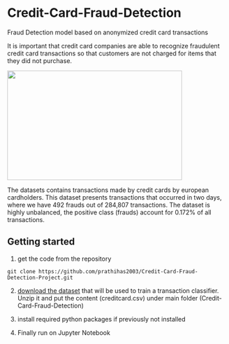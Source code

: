 # Credit-Card-Fraud-Detection
Fraud Detection model based on anonymized credit card transactions

It is important that credit card companies are able to recognize fraudulent credit card transactions so that customers are not charged for items that they did not purchase.

<img src="https://github.com/prathihas2003/Credit-Card-Fraud-Detection-Project.git.jpg" width="400" height="250">

The datasets contains transactions made by credit cards  by european cardholders.
This dataset presents transactions that occurred in two days, where we have 492 frauds out of 284,807 transactions. The dataset is highly unbalanced, the positive class (frauds) account for 0.172% of all transactions.



## Getting started

1. get the code from the repository
```
git clone https://github.com/prathihas2003/Credit-Card-Fraud-Detection-Project.git
```
2. [download the dataset](https://www.kaggle.com/mlg-ulb/creditcardfraud) that will be used to train a transaction classifier. Unzip it and put the content (creditcard.csv) under main folder (Credit-Card-Fraud-Detection)

3. install required python packages if previously not installed

4. Finally run on Jupyter Notebook
